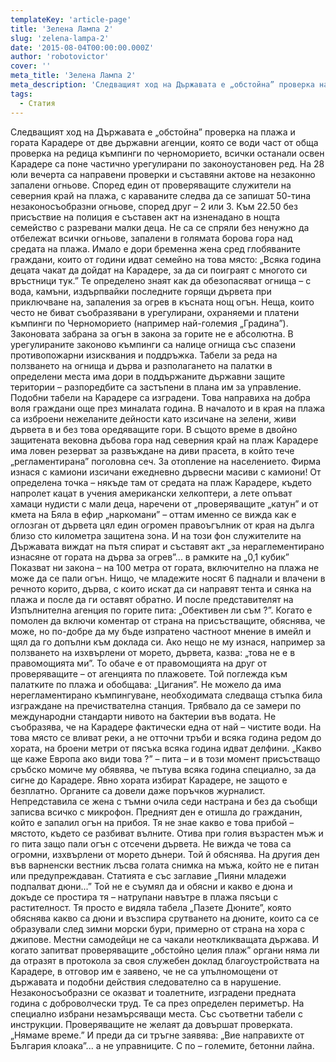 ```yaml
---
templateKey: 'article-page'
title: 'Зелена Лампа 2'
slug: 'zelena-lampa-2'
date: '2015-08-04T00:00:00.000Z'
author: 'robotovictor'
cover: ''
meta_title: 'Зелена Лампа 2'
meta_description: 'Следващият ход на Държавата е „обстойна” проверка на плажа и гората Карадере от две държавни агенции, която се води част от обща проверка на редица къмпинги по черноморието, всички останали освен Карадере са поне частично урегулирани по законоустановен ред.'
tags:
  - Статия
---
```


Следващият ход на Държавата е „обстойна” проверка на плажа и гората Карадере от две държавни агенции, която се води част от обща проверка на редица къмпинги по черноморието, всички останали освен Карадере са поне частично урегулирани по законоустановен ред. На 28 юли вечерта са направени проверки и съставяни актове на незаконно запалени огньове. Според един от проверяващите служители на северния край на плажа, с караваните следва да се запишат 50-тина незаконосъобразни огньове, според друг – 2 или 3. Към 22.50 без присъствие на полиция е съставен акт на изненадано в нощта семейство с разревани малки деца. Не са се спряли без ненужно да отбележат всички огньове, запалени в голямата борова гора над средата на плажа. Имало е дори бременна жена сред глобяваните граждани, които от години идват семейно на това място: „Всяка година децата чакат да дойдат на Карадере, за да си поиграят с многото си връстници тук.” Те определено знаят как да обезопасяват огнища – с вода, камъни, издърпвайки последните горящи дървета при приключване на, запаления за огрев в късната нощ огън. Неща, които често не биват съобразявани в урегулирани, охраняеми и платени къмпинги по Черноморието (например най-големия „Градина”). Законовата забрана за огън в закона за горите не е абсолютна. В урегулираните законово къмпинги са налице огнища със спазени противопожарни изисквания и поддръжка. Табели за реда на ползването на огнища и дърва и разполагането на палатки в определени места има дори в поддържаните държавни защите територии – разпоредбите са застъпени в плана им за управление. Подобни табели на Карадере са изградени. Това направиха на добра воля граждани още през миналата година. В началото и в края на плажа са изброени нежеланите дейности като изсичане на зелени, живи дървета в и без това оредяващите гори. В същото време в двойно защитената вековна дъбова гора над северния край на плаж Карадере има ловен резерват за развъждане на диви прасета, в който тече „регламентирана” поголовна сеч. За отопление на населението. Фирма изнася с камиони изсичани ежедневно дървесни масиви с камиони! От определена точка – някъде там от средата на плаж Карадере, където напролет кацат в учения американски хелкоптери, а лете опъват хамаци нудисти с мали деца, наречени от „проверяващите „катун” и от кмета на Бяла в ефир „наркомани” – оттам именно се вижда как е оглозган от дървета цял един огромен правоъгълник от края на дълга близо сто километра защитена зона. И на този фон служителите на Държавата виждат на пътя спират и съставят акт „за нераглементирано изнасяне от гората на дърва за огрев”... в рамките на „0,1 кубик” Показват ни закона – на 100 метра от гората, включително на плажа не може да се пали огън. Нищо, че младежите носят 6 паднали и влачени в речното корито, дърва, с които искат да си направят тента и сянка на плажа и после да ги оставят обратно. И после представителят на Изпълнителна агенция по горите пита: „Обективен ли съм ?”. Когато е помолен да включи коментар от страна на присъстващите, обяснява, че може, но по-добре да му бъде изпратено частноот мнение в имейл и щял да го допълни към доклада си. Ако нещо не му изнася, например за ползването на изхвърлени от морето, дървета, казва: „това не е в правомощията ми”. То обаче е от правомощията на друг от проверяващите – от агенцията по плажовете. Той поглежда към палатките по плажа и обобщава: „Цигания”. Не можело да има нерегламентирано къмпингуване, необходимата следваща стъпка била изграждане на пречиствателна станция. Трябвало да се замери по международни стандарти нивото на бактерии във водата. Не съобразява, че на Карадере фактически една от най – чистите води. На това място се вливат реки, а не отточни тръби и всяка година редом до хората, на броени метри от пясъка всяка година идват делфини. „Какво ще каже Европа ако види това ?” – пита – и в този момент присъстващо сръбско момиче му обявява, че пътува всяка година специално, за да сигне до Карадере. Явно хората избират Карадере, не защото е безплатно. Органите са довели даже поръчков журналист. Непредставила се жена с тъмни очила седи настрана и без да съобщи записва всичко с микрофон. Предният ден е отишла до гражданин, който е запалил огън на прибоя. Тя не знае какво е това прибой – мястото, където се разбиват вълните. Отива при голия възрастен мъж и го пита защо пали огън с отсечени дървета. Не вижда че това са огромни, изхвърлени от морето дънери. Той й обяснява. На другия ден във варненски вестник лъсва голата снимка на мъжа, който не е питан или предупреждаван. Статията е със заглавие „Пияни младежи подпалват дюни...” Той не е съумял да и обясни и какво е дюна и докъде се простира тя – натрупани навътре в плажа пясъци с растителност. Тя просто е видяла табела „Пазете Дюните”, която обяснява какво са дюни и възспира срутването на дюните, които са се образували след зимни морски бури, примерно от страна на хора с джипове. Местни самодейци не са чакали неоткликващата държава. И когато запитват проверяващите „обстойно целия плаж” органи няма ли да отразят в протокола за своя служебен доклад благоустройствата на Карадере, в отговор им е заявено, че не са упълномощени от държавата и подобни действия следователно са в нарушение. Незаконосъобразни се оказват и тоалетните, изградени предната година с доброволчески труд. Те са през определен периметър. На специално избрани незамърсяващи места. Със съответни табели с инструкции. Проверяващите не желаят да довършат проверката. „Нямаме време.” И преди да си тръгне заявява: „Вие направихте от България клоака”... а не управниците. С по – големите, бетонни лайна.
